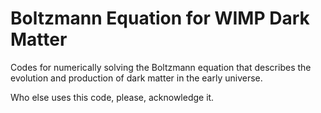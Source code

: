 # Boltzmann Equation for WIMP Dark Matter
Codes for numerically solving the Boltzmann equation that describes the evolution and production of dark matter in the early universe.

Who else uses this code, please, acknowledge it.

